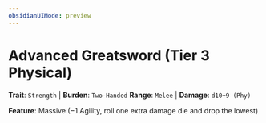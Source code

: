```yaml
---
obsidianUIMode: preview
---
```

# Advanced Greatsword (Tier 3 Physical)

**Trait**: `Strength` | **Burden**: `Two-Handed`
**Range**: `Melee` | **Damage**: `d10+9 (Phy)`

**Feature**: Massive (−1 Agility, roll one extra damage die and drop the lowest)
